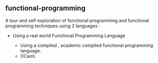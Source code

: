 ## functional-programming

A tour and self exploration of functional programming and functional programming
techniques using 2 languages :

<!-- deprecated -> using only ocaml now !
- For the basic level

  - just to get started with functional programming and understanding in a familiar language:
  - Rambda.js + Javascript + Node. -->

- Using a real world Functional Programming Language

  - Using a compiled , academic compiled functional programming language.
  - OCaml.
